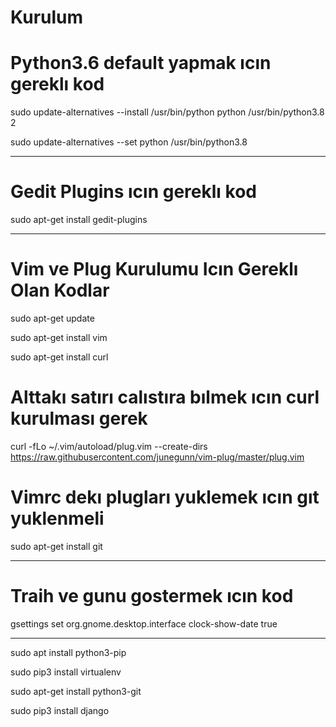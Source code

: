 # Kurulum

# Python3.6 default yapmak ıcın gereklı kod

sudo update-alternatives --install /usr/bin/python python /usr/bin/python3.8 2

sudo update-alternatives  --set python /usr/bin/python3.8

---------------------------------

# Gedit Plugins ıcın gereklı kod 

sudo apt-get install gedit-plugins

----------------------------------------------

# Vim ve Plug Kurulumu Icın Gereklı Olan Kodlar
sudo apt-get update

sudo apt-get install vim

sudo apt-get install curl     
# Alttakı satırı calıstıra bılmek ıcın curl kurulması gerek

curl -fLo ~/.vim/autoload/plug.vim --create-dirs \
    https://raw.githubusercontent.com/junegunn/vim-plug/master/plug.vim

# Vimrc dekı plugları yuklemek ıcın gıt yuklenmeli

sudo apt-get install git

----------------------------

# Traih ve gunu gostermek ıcın kod

gsettings set org.gnome.desktop.interface clock-show-date true

----------------------------

sudo apt install python3-pip

sudo pip3 install virtualenv

sudo apt-get install python3-git

sudo pip3 install django



